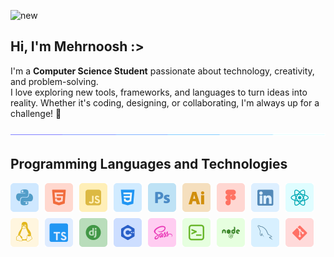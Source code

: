 
![new](https://i.pinimg.com/originals/3c/31/c8/3c31c8503d9e31400e96d4b90b93c141.gif)

## Hi, I'm Mehrnoosh :>  
I'm a **Computer Science Student** passionate about technology, creativity, and problem-solving.  
I love exploring new tools, frameworks, and languages to turn ideas into reality. Whether it's coding, designing, or collaborating, I'm always up for a challenge! 🚀  

<div>
    <img src="assets/br.gif" alt="Break">
</div>

## Programming Languages and Technologies

<div style="display: flex; flex-wrap: wrap; gap: 10px;">
    <img src="assets/Group%202.svg" alt="Group 2" width="45">
    <img src="assets/Group%203.svg" alt="Group 3" width="45">
    <img src="assets/Group%204.svg" alt="Group 4" width="45">
    <img src="assets/Group%207.svg" alt="Group 7" width="45">
    <img src="assets/Group%208.svg" alt="Group 8" width="45">
    <img src="assets/Group%209.svg" alt="Group 9" width="45">
    <img src="assets/Group%2010.svg" alt="Group 10" width="45">
    <img src="assets/Group%2012.svg" alt="Group 12" width="45">
    <img src="assets/Group%2031.svg" alt="Group 31" width="45">
    <img src="assets/Group%2035.svg" alt="Group 35" width="45">
    <img src="assets/Group%2036.svg" alt="Group 36" width="45">
    <img src="assets/Group%2038.svg" alt="Group 38" width="45">
    <img src="assets/Group%2040.svg" alt="Group 40" width="45">
    <img src="assets/Group%2041.svg" alt="Group 41" width="45">
    <img src="assets/Group%2084.svg" alt="Group 84" width="45">
    <img src="assets/Group%2085.svg" alt="Group 85" width="45">
    <img src="assets/Group%2087.svg" alt="Group 87" width="45">
    <img src="assets/Group%2089.svg" alt="Group 89" width="45">
</div>
